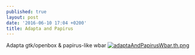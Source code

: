 ```yaml
---
published: true
layout: post
date: '2016-06-10 17:04 +0200'
title: Adapta and Papirus
---
```

Adapta gtk/openbox & papirus-like wbar
[![adaptaAndPapirusWbar.th.png](//cdn.scrot.moe/images/2016/06/10/adaptaAndPapirusWbar.th.png)](//cdn.scrot.moe/images/2016/06/10/adaptaAndPapirusWbar.png)